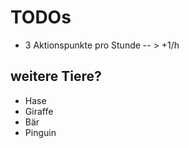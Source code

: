 # TODOs


- 3 Aktionspunkte pro Stunde
  -- > +1/h


## weitere Tiere?

- Hase
- Giraffe
- Bär
- Pinguin
